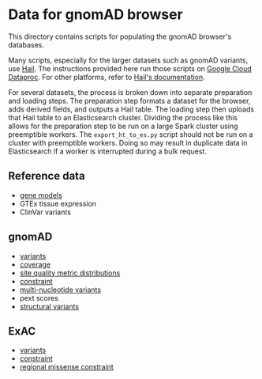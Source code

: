 # Data for gnomAD browser

This directory contains scripts for populating the gnomAD browser's databases.

Many scripts, especially for the larger datasets such as gnomAD variants, use
[Hail](https://hail.is/). The instructions provided here run those scripts on
[Google Cloud Dataproc](https://cloud.google.com/dataproc/). For other platforms,
refer to [Hail's documentation](https://hail.is/docs/0.2/getting_started.html#installation).

For several datasets, the process is broken down into separate preparation and
loading steps. The preparation step formats a dataset for the browser, adds
derived fields, and outputs a Hail table. The loading step then uploads that
Hail table to an Elasticsearch cluster. Dividing the process like this allows
for the preparation step to be run on a large Spark cluster using preemptible
workers. The `export_ht_to_es.py` script should not be run on a cluster with
preemptible workers. Doing so may result in duplicate data in Elasticsearch if
a worker is interrupted during a bulk request.

## Reference data

* [gene models](./docs/gene_models.md)
* GTEx tissue expression
* ClinVar variants

## gnomAD

* [variants](./docs/gnomad_variants.md)
* [coverage](./docs/gnomad_coverage.md)
* [site quality metric distributions](./docs/gnomad_site_quality_metric_distributions.md)
* [constraint](./docs/gnomad_constraint.md)
* [multi-nucleotide variants](./docs/gnomad_mnvs.md)
* pext scores
* [structural variants](./docs/gnomad_svs.md)

## ExAC

* [variants](./docs/exac_variants.md)
* [constraint](./docs/exac_constraint.md)
* [regional missense constraint](./docs/exac_regional_missense_constraint_regions.md)

